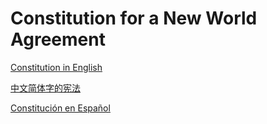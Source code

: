 # Constitution for a New World Agreement

[Constitution in English](./CONSTITUTION.md)

[中文简体字的宪法](./CONSTITUTION_ZH.md)

[Constitución en Español](./CONSTITUTION_ES.md)
